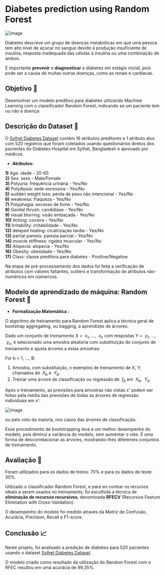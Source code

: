 # Diabetes prediction using Random Forest

![image](https://github.com/ancarolina/projeto/assets/139370654/fc3448ea-ac17-4eb8-b77f-dc4d75dda6e6)



Diabetes descreve um grupo de doenças metabólicas em que uma pessoa tem alto nível de açúcar no sangue devido à produção insuficiente de insulina, resposta inadequada das células à insulina ou uma combinação de ambos.

É importante **prevenir** e **diagnosticar** a diabetes em estágio inicial, pois pode ser a causa de muitas outras doenças, como as renais e cardíacas.

## Objetivo 🎯

Desenvolver um modelo preditivo para diabetes utilizando Machine Learning com o classificador Random Forest, indicando se um paciente tem ou não a doença.

## Descrição do Dataset 📝

O [Sylhet Diabetes Dataset](https://archive.ics.uci.edu/dataset/529/early+stage+diabetes+risk+prediction+dataset) contém 16 atributos preditores e 1 atributo alvo com 520 registros que foram coletados usando questionários diretos dos pacientes do Diabetes Hospital em Sylhet, Bangladesh e aprovado por médicos.

 - **Atributos:**
   
**1)** Age: idade  - 20-65  
**2)** Sex: sexo - Male/Female  
**3)** Polyuria: frequência urinária -  Yes/No  
**4)** Polydipsia: sede excessiva - Yes/No  
**5)** sudden weight loss: perda de peso não intencional - Yes/No  
**6)** weakness: fraqueza - Yes/No  
**7)** Polyphagia: excesso de fome - Yes/No  
**8)** Genital thrush: candidíase - Yes/No  
**9)** visual blurring: visão embaçada - Yes/No  
**10)** Itching: coceira -  Yes/No  
**11)** Irritability: irritabilidade - Yes/No  
**12)** delayed healing: cicatrização tardia - Yes/No  
**13)** partial paresis: paresia parcial - Yes/No  
**14)** muscle stiffness: rigidez muscular - Yes/No  
**15)** Alopecia: alopecia - Yes/No  
**16)** Obesity: obesidade - Yes/No  
**17)** Class: classe preditora para diabetes - Positive/Negative

 Na etapa de pré-processamento dos dados foi feita a verificação de atributos com valores faltantes, outliers e transformação de atributos não- numéricos em númericos.

## Modelo de aprendizado de máquina:     	Random Forest 🌳

- **Formalização Matemática :**

O algoritmo de treinamento para Random Forest aplica a técnica geral de bootstrap aggregating, ou bagging, a aprendizes de árvores. 

Dado um conjunto de treinamento X = $\ x_1$, ..., $\ x_n$  com respostas Y = $\ y_1$, ..., $\ y_n$, é selecionado  uma amostra aleatória com substituição do conjunto de treinamento e ajusta árvores a estas amostras:

For b = 1, ..., B:

 1.  Amostra, com substituição,  n  exemplos de treinamento de  X,  Y; chamados de $\ X_b$ e $\ Y_b$.
 2. Treinar uma árvore de classificação ou regressão de $\ f_b$ em $\ X_b$, $\ Y_b$.

Após o treinamento, as previsões para amostras não vistas x' podem ser feitas pela média das previsões de todas as árvores de regressão individuais em x':

  ![image](https://github.com/ancarolina/projeto/assets/139370654/09257180-61da-4e60-bdff-f4da7483231c)


ou pelo voto da maioria, nos casos das árvores de classificação.

Esse procedimento de bootstrapping leva a um melhor desempenho do modelo, pois diminui a variância do modelo, sem aumentar o viés. É uma forma de descorrelacionar as árvores, mostrando-lhes diferentes conjuntos de treinamento.

## Avaliação 🔎

Foram utilizados para os dados de treino: 70% e para os dados de teste: 30%.

Utilizado o classificador Random Forest, e para en contrar os recursos ideais a serem usados no treinamento, foi escolhida a técnica de **eliminação de recursos recursivos**, denominada **RFECV** (Recursive Feature Elimination with Cross-Validation).  

O desempenho do modelo foi medido através da Matriz de Confusão, Acurácia, Precision, Recall e F1-score.

## Conclusão 📈

Neste projeto, foi analisado a predição de diabetes para 520 pacientes usando o dataset [Sylhet Diabetes Dataset](https://archive.ics.uci.edu/dataset/529/early+stage+diabetes+risk+prediction+dataset). 

O modelo criado como resultado da utilização do Random Forest com o RFEC resultou em uma acurácia de 99,35%.
